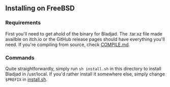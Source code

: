 ## Installing on FreeBSD

### Requirements
First you'll need to get ahold of the binary for Bladjad. The .tar.xz file made
availble on itch.io or the GitHub release pages should have everything you'll
need. If you're compiling from source, check [COMPILE.md](COMPILE.md).

### Commands
Quite straightforwardly, simply run `sh install.sh` in this directory to install
Bladjad in /usr/local. If you'd rather install it somewhere else, simply change
`$PREFIX` in [install.sh](install.sh).
